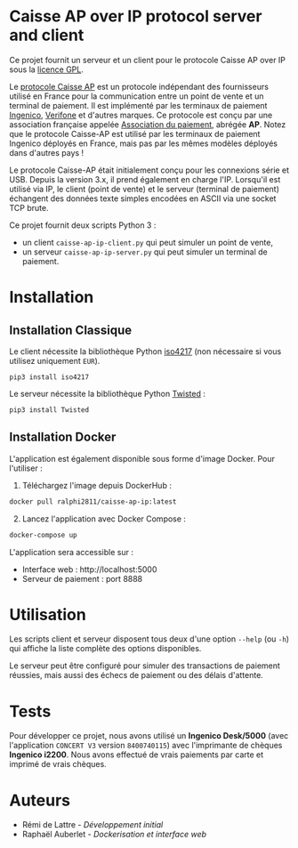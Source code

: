 # Caisse AP over IP protocol server and client

Ce projet fournit un serveur et un client pour le protocole Caisse AP over IP sous la [licence GPL](https://www.gnu.org/licenses/gpl-3.0.html).

Le [protocole Caisse AP](https://www.associationdupaiement.fr/protocoles/protocole-caisse/) est un protocole indépendant des fournisseurs utilisé en France pour la communication entre un point de vente et un terminal de paiement. Il est implémenté par les terminaux de paiement [Ingenico](https://ingenico.com/fr/produits-et-services/terminaux-de-paiement), [Verifone](https://www.verifone.com/) et d'autres marques. Ce protocole est conçu par une association française appelée [Association du paiement](https://www.associationdupaiement.fr/), abrégée **AP**. Notez que le protocole Caisse-AP est utilisé par les terminaux de paiement Ingenico déployés en France, mais pas par les mêmes modèles déployés dans d'autres pays !

Le protocole Caisse-AP était initialement conçu pour les connexions série et USB. Depuis la version 3.x, il prend également en charge l'IP. Lorsqu'il est utilisé via IP, le client (point de vente) et le serveur (terminal de paiement) échangent des données texte simples encodées en ASCII via une socket TCP brute.

Ce projet fournit deux scripts Python 3 :

- un client `caisse-ap-ip-client.py` qui peut simuler un point de vente,
- un serveur `caisse-ap-ip-server.py` qui peut simuler un terminal de paiement.

# Installation

## Installation Classique

Le client nécessite la bibliothèque Python [iso4217](https://github.com/dahlia/iso4217) (non nécessaire si vous utilisez uniquement `EUR`).

    pip3 install iso4217

Le serveur nécessite la bibliothèque Python [Twisted](https://twisted.org/) :

    pip3 install Twisted

## Installation Docker

L'application est également disponible sous forme d'image Docker. Pour l'utiliser :

1. Téléchargez l'image depuis DockerHub :
```bash
docker pull ralphi2811/caisse-ap-ip:latest
```

2. Lancez l'application avec Docker Compose :
```bash
docker-compose up
```

L'application sera accessible sur :
- Interface web : http://localhost:5000
- Serveur de paiement : port 8888

# Utilisation

Les scripts client et serveur disposent tous deux d'une option `--help` (ou `-h`) qui affiche la liste complète des options disponibles.

Le serveur peut être configuré pour simuler des transactions de paiement réussies, mais aussi des échecs de paiement ou des délais d'attente.

# Tests

Pour développer ce projet, nous avons utilisé un **Ingenico Desk/5000** (avec l'application `CONCERT V3` version `8400740115`) avec l'imprimante de chèques **Ingenico i2200**. Nous avons effectué de vrais paiements par carte et imprimé de vrais chèques.

# Auteurs

- Rémi de Lattre - *Développement initial*
- Raphaël Auberlet - *Dockerisation et interface web*
